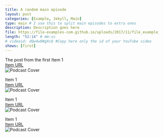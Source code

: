 ```yaml
---
title: A random main episode
layout: post
categories: [Example, Jekyll, Main]
type: main # I use this to split main episodes to extra ones
description: Description goes here
file: https://file-examples-com.github.io/uploads/2017/11/file_example_MP3_700KB.mp3 #Link to your .mp3 file
length: "52:14" # mm:ss
# videoid: dQw4w9WgXcQ #Copy here only the id of your YouTube video
shows: [first]
---
```


The post from the first 
Item 1  
[Item URL](https://github.com/PandaSekh/Jekyll-Podcaster)  
<img src="https://mng.listenheadlines.com/f.php?87374b4f" alt="Podcast Cover">  
  

Item 1  
[Item URL](https://github.com/PandaSekh/Jekyll-Podcaster)  
<img src="https://mng.listenheadlines.com/f.php?87374b4f" alt="Podcast Cover">  
  
  
Item 1  
[Item URL](https://github.com/PandaSekh/Jekyll-Podcaster)  
<img src="https://mng.listenheadlines.com/f.php?87374b4f" alt="Podcast Cover">  
  
  
Item 1  
[Item URL](https://github.com/PandaSekh/Jekyll-Podcaster)  
<img src="https://mng.listenheadlines.com/f.php?87374b4f" alt="Podcast Cover">  
  
  